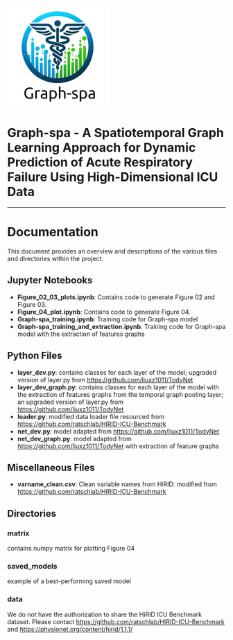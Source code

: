 ![logo.png](logo.png)

# Graph-spa - A Spatiotemporal Graph Learning Approach for Dynamic Prediction of Acute Respiratory Failure Using High-Dimensional ICU Data
--- 
# Documentation

This document provides an overview and descriptions of the various files and directories within the project.
## Jupyter Notebooks

- **Figure_02_03_plots.ipynb**: Contains code to generate Figure 02 and Figure 03.
- **Figure_04_plot.ipynb**:     Contains code to generate Figure 04.
- **Graph-spa_training.ipynb**: Training code for Graph-spa model
- **Graph-spa_training_and_extraction.ipynb**:  Training code for Graph-spa model with the extraction of features graphs

## Python Files

- **layer_dev.py**: contains classes for each layer of the model; upgraded version of layer.py from https://github.com/liuxz1011/TodyNet
- **layer_dev_graph.py**: contains classes for each layer of the model with the extraction of features graphs from the temporal graph pooling layer; an upgraded version of layer.py from https://github.com/liuxz1011/TodyNet
- **loader.py**: modified data loader file resourced from https://github.com/ratschlab/HIRID-ICU-Benchmark
- **net_dev.py**: model adapted from https://github.com/liuxz1011/TodyNet 
- **net_dev_graph.py**: model adapted from https://github.com/liuxz1011/TodyNet with extraction of feature graphs

## Miscellaneous Files

- **varname_clean.csv**: Clean variable names from HiRID: modified from https://github.com/ratschlab/HIRID-ICU-Benchmark

## Directories

### matrix

contains numpy matrix for plotting Figure 04

### saved_models

example of a best-performing saved model 

### data
We do not have the authorization to share the HiRID ICU Benchmark dataset. Please contact https://github.com/ratschlab/HIRID-ICU-Benchmark and https://physionet.org/content/hirid/1.1.1/

